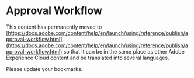 # Approval Workflow

This content has permanently moved to [https://docs.adobe.com/content/help/en/launch/using/reference/publish/approval-workflow.html](https://docs.adobe.com/content/help/en/launch/using/reference/publish/approval-workflow.html) so that it can be in the same place as other Adobe Experience Cloud content and be translated into several languages.

Please update your bookmarks.
